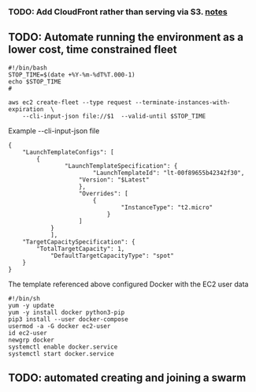 
### TODO: Add CloudFront rather than serving via S3. [notes](https://github.com/aws-samples/amazon-cloudfront-secure-static-site)

## TODO: Automate running the environment as a lower cost, time constrained fleet
```
#!/bin/bash
STOP_TIME=$(date +%Y-%m-%dT%T.000-1)
echo $STOP_TIME
#

aws ec2 create-fleet --type request --terminate-instances-with-expiration  \
    --cli-input-json file://$1  --valid-until $STOP_TIME 

```

Example --cli-input-json file
```
{
    "LaunchTemplateConfigs": [
        {
                "LaunchTemplateSpecification": {
                        "LaunchTemplateId": "lt-00f89655b42342f30",
                    "Version": "$Latest"
                    },
                    "Overrides": [
                        {
                                "InstanceType": "t2.micro"
                            }
                    ]
            }
            ],
    "TargetCapacitySpecification": {
        "TotalTargetCapacity": 1,
            "DefaultTargetCapacityType": "spot"
    }
}

```

The template referenced above configured Docker with the EC2 user data
```
#!/bin/sh
yum -y update
yum -y install docker python3-pip 
pip3 install --user docker-compose
usermod -a -G docker ec2-user
id ec2-user
newgrp docker
systemctl enable docker.service
systemctl start docker.service

```

## TODO: automated creating and joining a swarm